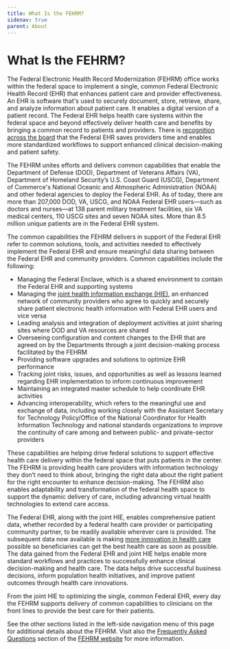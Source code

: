 ```yaml
---
title: What Is the FEHRM?
sidenav: true
parent: About
---
```

# What Is the FEHRM?

The Federal Electronic Health Record Modernization (FEHRM) office works within the federal space to implement a single, common Federal Electronic Health Record (EHR) that enhances patient care and provider effectiveness. An EHR is software that's used to securely document, store, retrieve, share, and analyze information about patient care. It enables a digital version of a patient record. The Federal EHR helps health care systems within the federal space and beyond effectively deliver health care and benefits by bringing a common record to patients and providers. There is [recognition across the board](/success-stories) that the Federal EHR saves providers time and enables more standardized workflows to support enhanced clinical decision-making and patient safety.

The FEHRM unites efforts and delivers common capabilities that enable the Department of Defense (DOD), Department of Veterans Affairs (VA), Department of Homeland Security’s U.S. Coast Guard (USCG), Department of Commerce's National Oceanic and Atmospheric Administration (NOAA) and other federal agencies to deploy the Federal EHR. As of today, there are more than 207,000 DOD, VA, USCG, and NOAA Federal EHR users—such as doctors and nurses—at 138 parent military treatment facilities, six VA medical centers, 110 USCG sites and seven NOAA sites. More than 8.5 million unique patients are in the Federal EHR system.

The common capabilities the FEHRM delivers in support of the Federal EHR refer to common solutions, tools, and activities needed to effectively implement the Federal EHR and ensure meaningful data sharing between the Federal EHR and community providers. Common capabilities include the following:

- Managing the Federal Enclave, which is a shared environment to contain the Federal EHR and supporting systems
- Managing the [joint health information exchange (HIE)](/learn-about-the-joint-hie), an enhanced network of community providers who agree to quickly and securely share patient electronic health information with Federal EHR users and vice versa
- Leading analysis and integration of deployment activities at joint sharing sites where DOD and VA resources are shared
- Overseeing configuration and content changes to the EHR that are agreed on by the Departments through a joint decision-making process facilitated by the FEHRM
- Providing software upgrades and solutions to optimize EHR performance
- Tracking joint risks, issues, and opportunities as well as lessons learned regarding EHR implementation to inform continuous improvement
- Maintaining an integrated master schedule to help coordinate EHR activities
- Advancing interoperability, which refers to the meaningful use and exchange of data, including working closely with the Assistant Secretary for Technology Policy/Office of the National Coordinator for Health Information Technology and national standards organizations to improve the continuity of care among and between public- and private-sector providers

These capabilities are helping drive federal solutions to support effective health care delivery within the federal space that puts patients in the center. The FEHRM is providing health care providers with information technology they don’t need to think about, bringing the right data about the right patient for the right encounter to enhance decision-making. The FEHRM also enables adaptability and transformation of the federal health space to support the dynamic delivery of care, including advancing virtual health technologies to extend care access.

The Federal EHR, along with the joint HIE, enables comprehensive patient data, whether recorded by a federal health care provider or participating community partner, to be readily available wherever care is provided. The subsequent data now available is making [more innovation in health care](/success-stories) possible so beneficiaries can get the best health care as soon as possible. The data gained from the Federal EHR and joint HIE helps enable more standard workflows and practices to successfully enhance clinical decision-making and health care. The data helps drive successful business decisions, inform population health initiatives, and improve patient outcomes through health care innovations.

From the joint HIE to optimizing the single, common Federal EHR, every day the FEHRM supports delivery of common capabilities to clinicians on the front lines to provide the best care for their patients.

See the other sections listed in the left-side navigation menu of this page for additional details about the FEHRM. Visit also the [Frequently Asked Questions](/faq) section of the [FEHRM website](/) for more information.
